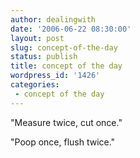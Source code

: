 ```yaml
---
author: dealingwith
date: '2006-06-22 08:30:00'
layout: post
slug: concept-of-the-day
status: publish
title: concept of the day
wordpress_id: '1426'
categories:
 - concept of the day
---
```


"Measure twice, cut once."

"Poop once, flush twice."

